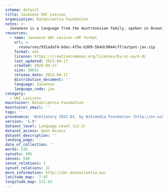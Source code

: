 ```yaml
---
schema: default
title: Javanese UKC Lexicon
organization: DataScientia Foundation
notes: >-
  Javanese is a language from the Austronesian family, spoken in Oceania. The UKC Lexicon of Javanese is represented as a lexico-semantic network. It consists of words, word senses, synsets, as well as sense-level and synset-level relationships.
resources:
  - name: Javanese UKC Lexicon LMF format
    url: >-
      resources/931adaf4-bdac-475e-b309-5b4dc9844cff/output-jav.zip
    format: xml
    license: https://creativecommons.org/licenses/by-nc-sa/4.0/
    last_updated: 2023-04-17
    created: 2023-04-17
    size: 30631
    release_date: 2023-04-17
    distribution_document: ''
    language: Javanese
    language_code: jav
category:
  - UKC Lexicons
maintainer: DataScientia Foundation
maintainer_email: ''
tags: ''
provenance: 'Wiktionary 2022.01. by Wikimedia Foundation (http://en.wiktionary.org); CogNet 2.1 by Khuyagbaatar Batsuren, National University of Mongolia (http://cognet.ukc.disi.unitn.it); KinDiv: Kinship Diversity 1.0 by Temuulen Khishigsuren (http://ukc.disi.unitn.it/index.php/kinship/); Antonymy 1.0 by Gábor Bella (http://ukc.datascientia.eu); Princeton WordNet 2.1 by Princeton University (https://wordnet.princeton.edu)'
version: '1.0'
dataset_level: Language Level (L1-2)
dataset_access: Open Access
dataset_description: ''
landing_page: ''
date_of_collection: ''
words: 536
synsets: 401
senses: 540
sense_relations: 1
synset_relations: 31
more_information: http://ukc.datascientia.eu/
latitude_map: -7.97
longitude_map: 112.62
---
```

